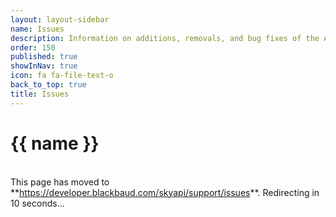 ```yaml
---
layout: layout-sidebar
name: Issues
description: Information on additions, removals, and bug fixes of the API.
order: 150
published: true
showInNav: true
icon: fa fa-file-text-o
back_to_top: true
title: Issues
---
```


# {{ name }}
<br />
<bb-alert bb-alert-type="warning">This page has moved to **<a href="https://developer.blackbaud.com/skyapi/support/issues">https://developer.blackbaud.com/skyapi/support/issues</a>**. Redirecting in 10 seconds...
</bb-alert>
<br /> <br />

<script> var timer = setTimeout(function() { window.location='https://developer.blackbaud.com/skyapi/support/issues' }, 10000); </script>
